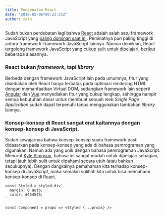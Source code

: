 ```yaml
---
title: Pengenalan React
date: "2018-05-06T00:23:35Z"
author: zain
---
```


Sudah bukan perdebatan lagi bahwa [React](https://reactjs.org) adalah salah satu framework JavaScript yang [paling dominan saat ini](http://stateofjs.com/2017/front-end/results/). Peminatnya pun paling tinggi di antara framework-framework JavaScript lainnya. Namun demikian, React tergolong framework JavaScript yang [cukup sulit untuk dipelajari](https://medium.com/pejuang-kode/react-atau-vue-de25264893f4), berikut beberapa alasannya.

### React bukan _framework_, tapi _library_

Berbeda dengan framework JavaScript lain pada umumnya, fitur yang disediakan oleh React hanya terbatas pada optimasi rendering HTML dengan memanfaatkan Virtual DOM, sedangkan framework lain seperti [Angular](https://angular.io/) dan [Vue](https://vuejs.org/) menyediakan fitur yang cukup lengkap, sehingga hampir semua kebutuhan dasar untuk membuat sebuah web _Single Page Application_ sudah dapat terpenuhi tanpa menggunakan tambahan _library_ lainnya.

### Konsep-konsep di React sangat erat kaitannya dengan konsep-konsep di JavaScript.

Sudah sewajarnya bahwa konsep-konsep suatu framework pasti didasarkan pada konsep-konsep yang ada di bahasa pemrograman yang digunakan. Namun ada yang unik dengan bahasa pemrograman JavaScript. Menurut [Kyle Simpson](https://github.com/getify/You-Dont-Know-JS/blob/master/preface.md#summary), bahasa ini sangat mudah untuk dipelajari sebagian, tetapi jauh lebih sulit untuk dipahami secara utuh (atau bahkan secukupnya). Dengan dangkalnya pemahaman kita terhadap konsep-konsep di JavaScript, maka semakin sulitlah kita untuk bisa memahami konsep-konsep di React.

```jsx{2-3,6}
const Styled = styled.div`
  margin: 0 auto;
  color: #454545;
`

const Component = props => <Styled {...props} />
```
